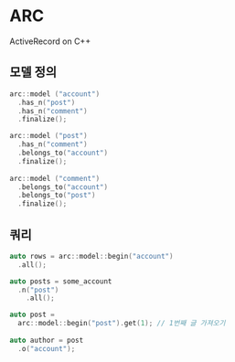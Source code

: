 # ARC

ActiveRecord on C++

모델 정의
----
```C++
arc::model ("account")
  .has_n("post")
  .has_n("comment")
  .finalize();

arc::model ("post")
  .has_n("comment")
  .belongs_to("account")
  .finalize();
  
arc::model ("comment")
  .belongs_to("account")
  .belongs_to("post")
  .finalize();
```

쿼리
----
```C++
auto rows = arc::model::begin("account")
  .all();
```
```C++
auto posts = some_account
  .n("post")
    .all();
```
```C++
auto post = 
  arc::model::begin("post").get(1); // 1번째 글 가져오기
  
auto author = post
  .o("account");
```
